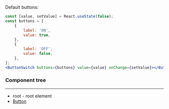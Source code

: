 Default buttons:

```jsx
const [value, setValue] = React.useState(false);
const buttons = [
    {
        label: 'ON',
        value: true,
    },
    {
        label: 'OFF',
        value: false,
    },
];
<ButtonSwitch buttons={buttons} value={value} onChange={setValue}></ButtonSwitch>;
```

### Component tree

---

-   root - root element
-   [Button](#/Button)
